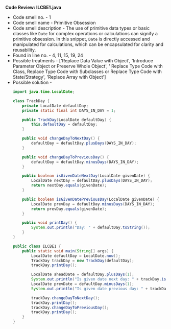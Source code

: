 **Code Review: ILCBE1.java**
  - Code smell no. - 1
  - Code smell name - Primitive Obsession
  - Code smell description - The use of primitive data types or basic classes like `Date` for complex operations or calculations can signify a primitive obsession. In this snippet, `Date` is directly accessed and manipulated for calculations, which can be encapsulated for clarity and reusability.
  - Found in line no. - 4, 11, 15, 19, 24
  - Possible treatments - ['Replace Data Value with Object', 'Introduce Parameter Object or Preserve Whole Object', ' Replace Type Code with Class, Replace Type Code with Subclasses or Replace Type Code with State/Strategy', 'Replace Array with Object']
  - Possible solution - 
    ```java
    import java.time.LocalDate;

    class TrackDay {
        private LocalDate defaultDay;
        private static final int DAYS_IN_DAY = 1;

        public TrackDay(LocalDate defaultDay) {
            this.defaultDay = defaultDay;
        }

        public void changeDayToNextDay() {
            defaultDay = defaultDay.plusDays(DAYS_IN_DAY);
        }

        public void changeDayToPreviousDay() {
            defaultDay = defaultDay.minusDays(DAYS_IN_DAY);
        }

        public boolean isGivenDateNextDay(LocalDate givenDate) {
            LocalDate nextDay = defaultDay.plusDays(DAYS_IN_DAY);
            return nextDay.equals(givenDate);
        }

        public boolean isGivenDatePreviousDay(LocalDate givenDate) {
            LocalDate prevDay = defaultDay.minusDays(DAYS_IN_DAY);
            return prevDay.equals(givenDate);
        }

        public void printDay() {
            System.out.println("Day: " + defaultDay.toString());
        }
    }

    public class ILCBE1 {
        public static void main(String[] args) {
            LocalDate defaultDay = LocalDate.now();
            TrackDay trackDay = new TrackDay(defaultDay);
            trackDay.printDay();

            LocalDate aheadDate = defaultDay.plusDays(1);
            System.out.println("Is given date next day: " + trackDay.isGivenDateNextDay(aheadDate));
            LocalDate prevDate = defaultDay.minusDays(1);
            System.out.println("Is given date previous day: " + trackDay.isGivenDatePreviousDay(prevDate));

            trackDay.changeDayToNextDay();
            trackDay.printDay();
            trackDay.changeDayToPreviousDay();
            trackDay.printDay();
        }
    }
    ```